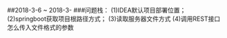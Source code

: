 ##2018-3-6  ~  2018-3-
###问题栈：
    (1)IDEA默认项目部署位置；
    (2)springboot获取项目根路径方式；
    (3)读取服务器文件方式
    (4)调用REST接口怎么传入文件格式的参数
    

